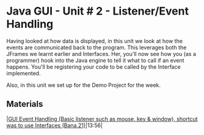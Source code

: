 # Java GUI - Unit # 2 - Listener/Event Handling

Having looked at how data is displayed, in this unit we look at how the events are communicated back to the program.  This leverages both the JFrames we learnt earlier and Interfaces.  Her, you'll now see how you (as a programmer) hook into the Java engine to tell it what to call if an event happens.  You'll be registering your code to be called by the Interface implemented.

Also, in this unit we set up for the Demo Project for the week.


## Materials
|[GUI Event Handling (Basic listener such as mouse, key & window), shortcut was to use Interfaces (Bana.21)](https://www.youtube.com/watch?v=qVdRxODXBcU)|13:56|

